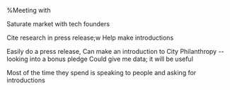 %Meeting with

Saturate market with tech founders


Cite research in press release;w
Help make introductions

Easily do a press release,
Can make an introduction to City Philanthropy -- looking into a bonus pledge
Could give me data; it will be useful

Most of the time they spend is speaking to people and asking for introductions
